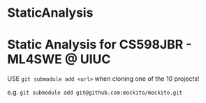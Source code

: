 # StaticAnalysis

# Static Analysis for CS598JBR - ML4SWE @ UIUC

USE `git submodule add <url>` when cloning one of the 10 projects!

e.g. `git submodule add git@github.com:mockito/mockito.git`
